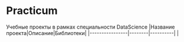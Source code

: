 # Practicum
Учебные проекты в рамках специальности DataScience
|Название проекта|Описание|Библиотеки|
|----------------|--------|----------|
|

